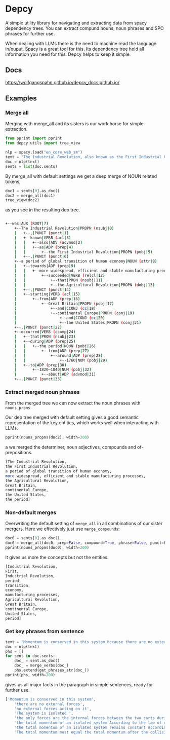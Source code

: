 # Depcy

A simple utility library for navigating and extracting data from spacy dependency trees. You can extract compund nouns, noun phrases and SPO phrases for further use.

When dealing with LLMs there is the need to machine read the language in/ouput. Spacy is a great tool for this. Its dependency tree hold all information you need for this. Depcy helps to keep it simple.

## Docs

https://wolfgangspahn.github.io/depcy_docs.github.io/

## Examples

### Merge all

Merging with merge_all and its sisters is our work horse for simple extraction. 

~~~~ python
from pprint import pprint
from depcy.utils import tree_view

nlp = spacy.load("en_core_web_sm")
text = "The Industrial Revolution, also known as the First Industrial Revolution, was a period of global transition of human economy towards more widespread, efficient and stable manufacturing processes that succeeded the Agricultural Revolution, starting from Great Britain and continental Europe and the United States, that occurred during the period from around 1760 to about 1820–1840."
doc = nlp(text)
sents = list(doc.sents)
~~~~

By merge_all with default settings we get a deep merge of NOUN related tokens,
~~~~ python
doc1 = sents[0].as_doc()
doc2 = merge_all(doc1)
tree_view(doc2)
~~~~

as you see in the resulting dep tree.

~~~~ bash

+--was|AUX (ROOT|7)
    +--The Industrial Revolution|PROPN (nsubj|0)
    |   +--,|PUNCT (punct|1)
    |   +--known|VERB (acl|3)
    |   |   +--also|ADV (advmod|2)
    |   |   +--as|ADP (prep|4)
    |   |       +--the First Industrial Revolution|PROPN (pobj|5)
    |   +--,|PUNCT (punct|6)
    +--a period of global transition of human economy|NOUN (attr|8)
    |   +--towards|ADP (prep|9)
    |   |   +--more widespread, efficient and stable manufacturing processes|NOUN (pobj|10)
    |   |       +--succeeded|VERB (relcl|12)
    |   |           +--that|PRON (nsubj|11)
    |   |           +--the Agricultural Revolution|PROPN (dobj|13)
    |   +--,|PUNCT (punct|14)
    |   +--starting|VERB (acl|15)
    |       +--from|ADP (prep|16)
    |           +--Great Britain|PROPN (pobj|17)
    |               +--and|CCONJ (cc|18)
    |               +--continental Europe|PROPN (conj|19)
    |                   +--and|CCONJ (cc|20)
    |                   +--the United States|PROPN (conj|21)
    +--,|PUNCT (punct|22)
    +--occurred|VERB (ccomp|24)
    |   +--that|PRON (nsubj|23)
    |   +--during|ADP (prep|25)
    |   |   +--the period|NOUN (pobj|26)
    |   |       +--from|ADP (prep|27)
    |   |           +--around|ADP (prep|28)
    |   |               +--1760|NUM (pobj|29)
    |   +--to|ADP (prep|30)
    |       +--1820–1840|NUM (pobj|32)
    |           +--about|ADP (advmod|31)
    +--.|PUNCT (punct|33)

~~~~

### Extract merged noun phrases

From the merged tree we can now extract the noun phrases with `nouns_prons`

Our dep tree merged with default setting gives a good semantic representation of the key entities, which works well when interacting with LLMs.

~~~ python
pprint(nouns_propns(doc2), width=200)
~~~

a we merged the determiner, noun adjectives, compounds and of-prepositions. 

~~~ bash
[The Industrial Revolution,
the First Industrial Revolution,
a period of global transition of human economy,
more widespread, efficient and stable manufacturing processes,
the Agricultural Revolution,
Great Britain,
continental Europe,
the United States,
the period]
~~~

### Non-default merges

Overwriting the default setting of `merge_all` in all combinations of our sister mergers. Here we effectively just use `merge_compounds`:

~~~~ python
doc0 = sents[0].as_doc()
doc0 = merge_all(doc0, prep=False, compound=True, phrase=False, punct=False, appos=False, conj=False)
pprint(nouns_propns(doc0), width=200)
~~~~

It gives us more the concepts but not the entities.

~~~~ bash
[Industrial Revolution,
First,
Industrial Revolution,
period,
transition,
economy,
manufacturing processes,
Agricultural Revolution,
Great Britain,
continental Europe,
United States,
period]
~~~~ 


### Get key phrases from sentence

``` python
text = "Momentum is conserved in this system because there are no external forces acting on it. The system is isolated, and the only forces at play are the internal forces between the two carts during the collision. According to the law of conservation of momentum, the total momentum of an isolated system remains constant. The total momentum before the collision, here just the momentum of cart 1, must equal the total momentum after the collision."
doc = nlp(text)
phs = []
for sent in doc.sents:
    doc_ = sent.as_doc()
    doc_ = merge_verbs(doc_)
    phs.extend(get_phrases_str(doc_))
pprint(phs, width=200)
```

gives us all major facts in the paragraph in simple sentences, ready for further use.

``` bash
['Momentum is conserved in this system',
    'there are no external forces',
    'no external forces acting on it',
    'The system is isolated ',
    'the only forces are the internal forces between the two carts during the collision',
    'the total momentum of an isolated system According to the law of conservation of momentum',
    'the total momentum of an isolated system remains constant According to the law of conservation of momentum',
    'The total momentum must equal the total momentum after the collision']
```